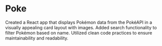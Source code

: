 # Poke
Created a React app that displays Pokémon data from the PokéAPI in a visually appealing card layout with images. Added search functionality to filter Pokémon based on name. Utilized clean code practices to ensure maintainability and readability.
